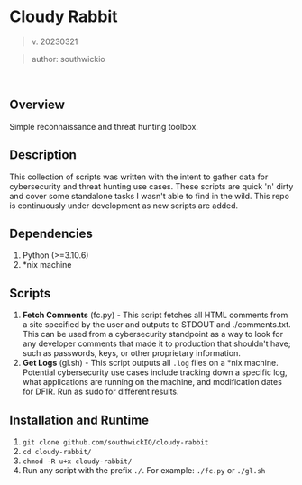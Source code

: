 # Cloudy Rabbit
> v. 20230321

> author: southwickio

<br>

## Overview
Simple reconnaissance and threat hunting toolbox.

## Description
This collection of scripts was written with the intent to gather data for cybersecurity and threat hunting use cases. These scripts are quick 'n' dirty and cover some standalone tasks I wasn't able to find in the wild. This repo is continuously under development as new scripts are added.

## Dependencies
1. Python (>=3.10.6)
2. *nix machine

## Scripts

 1. **Fetch Comments** (fc.py) - This script fetches all HTML comments from a site specified by the user and outputs to STDOUT and ./comments.txt. This can be used from a cybersecurity standpoint as a way to look for any developer comments that made it to production that shouldn't have; such as passwords, keys, or other proprietary information.
 2. **Get Logs** (gl.sh) - This script outputs all `.log` files on a *nix machine. Potential cybersecurity use cases include tracking down a specific log, what applications are running on the machine, and modification dates for DFIR. Run as sudo for different results.

## Installation and Runtime
1. `git clone github.com/southwickIO/cloudy-rabbit`
2. `cd cloudy-rabbit/`
3. `chmod -R u+x cloudy-rabbit/`
4. Run any script with the prefix `./`. For example: `./fc.py` or `./gl.sh`